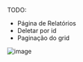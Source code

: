 TODO:
  - Página de Relatórios
  - Deletar por id
  - Paginação do grid

![image](https://github.com/ErickSolon/estudo-delphi/assets/72041638/eced0e8d-346a-4a80-9017-dd9ccb02fbd6)
